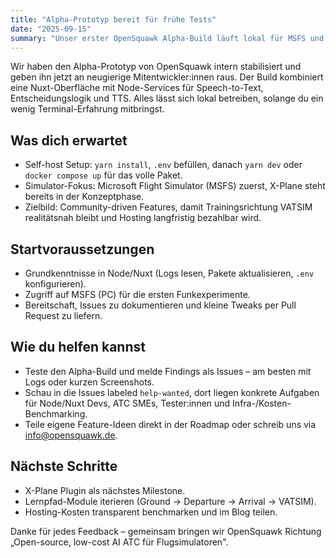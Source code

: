 ```yaml
---
title: "Alpha-Prototyp bereit für frühe Tests"
date: "2025-09-15"
summary: "Unser erster OpenSquawk Alpha-Build läuft lokal für MSFS und zeigt, wohin die Reise Richtung community-getriebener AI-ATC geht."
---
```


Wir haben den Alpha-Prototyp von OpenSquawk intern stabilisiert und geben ihn jetzt an neugierige Mitentwickler:innen raus. Der Build kombiniert eine Nuxt-Oberfläche mit Node-Services für Speech-to-Text, Entscheidungslogik und TTS. Alles lässt sich lokal betreiben, solange du ein wenig Terminal-Erfahrung mitbringst.

## Was dich erwartet

- Self-host Setup: `yarn install`, `.env` befüllen, danach `yarn dev` oder `docker compose up` für das volle Paket.
- Simulator-Fokus: Microsoft Flight Simulator (MSFS) zuerst, X-Plane steht bereits in der Konzeptphase.
- Zielbild: Community-driven Features, damit Trainingsrichtung VATSIM realitätsnah bleibt und Hosting langfristig bezahlbar wird.

## Startvoraussetzungen

- Grundkenntnisse in Node/Nuxt (Logs lesen, Pakete aktualisieren, `.env` konfigurieren).
- Zugriff auf MSFS (PC) für die ersten Funkexperimente.
- Bereitschaft, Issues zu dokumentieren und kleine Tweaks per Pull Request zu liefern.

## Wie du helfen kannst

- Teste den Alpha-Build und melde Findings als Issues – am besten mit Logs oder kurzen Screenshots.
- Schau in die Issues labeled `help-wanted`, dort liegen konkrete Aufgaben für Node/Nuxt Devs, ATC SMEs, Tester:innen und Infra-/Kosten-Benchmarking.
- Teile eigene Feature-Ideen direkt in der Roadmap oder schreib uns via [info@opensquawk.de](mailto:info@opensquawk.de).

## Nächste Schritte

- X-Plane Plugin als nächstes Milestone.
- Lernpfad-Module iterieren (Ground → Departure → Arrival → VATSIM).
- Hosting-Kosten transparent benchmarken und im Blog teilen.

Danke für jedes Feedback – gemeinsam bringen wir OpenSquawk Richtung „Open-source, low-cost AI ATC für Flugsimulatoren".
